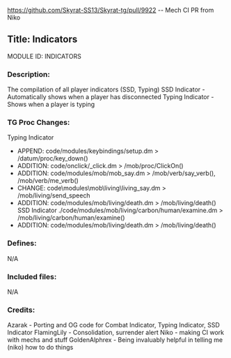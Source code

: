 https://github.com/Skyrat-SS13/Skyrat-tg/pull/9922 -- Mech CI PR from Niko

## Title: Indicators

MODULE ID: INDICATORS

### Description:

The compilation of all player indicators (SSD, Typing)
SSD Indicator - Automatically shows when a player has disconnected
Typing Indicator - Shows when a player is typing

### TG Proc Changes:
Typing Indicator
 - APPEND: code/modules/keybindings/setup.dm > /datum/proc/key_down()
 - ADDITION: code/onclick/_click.dm > /mob/proc/ClickOn() 
 - ADDITION: code/modules/mob/mob_say.dm > /mob/verb/say_verb(), /mob/verb/me_verb()
 - CHANGE: code\modules\mob\living\living_say.dm > /mob/living/send_speech
 - ADDITION: code/modules/mob/living/death.dm > /mob/living/death()
SSD Indicator
 ./code/modules/mob/living/carbon/human/examine.dm > /mob/living/carbon/human/examine()
 - ADDITION: code/modules/mob/living/death.dm > /mob/living/death()

### Defines:

N/A

### Included files:

N/A

### Credits:

Azarak - Porting and OG code for Combat Indicator, Typing Indicator, SSD Indicator
FlamingLily - Consolidation, surrender alert
Niko - making CI work with mechs and stuff
GoldenAlphrex - Being invaluably helpful in telling me (niko) how to do things
